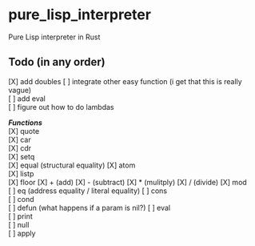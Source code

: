 # pure_lisp_interpreter
Pure Lisp interpreter in Rust

## Todo (in any order)
[X] add doubles
[ ] integrate other easy function (i get that this is really vague)   
[ ] add eval   
[ ] figure out how to do lambdas 

**_Functions_**  
[X] quote  
[X] car  
[X] cdr  
[X] setq  
[X] equal (structural equality)
[X] atom  
[X] listp  
[X] floor
[X] + (add) 
[X] - (subtract)
[X] * (mulitply)
[X] / (divide)
[X] mod  
[ ] eq (address equality / literal equality)
[ ] cons  
[ ] cond  
[ ] defun (what happens if a param is nil?) 
[ ] eval  
[ ] print  
[ ] null  
[ ] apply  
